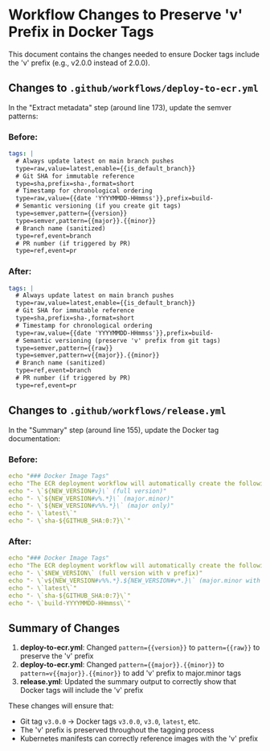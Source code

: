 # Workflow Changes to Preserve 'v' Prefix in Docker Tags

This document contains the changes needed to ensure Docker tags include the 'v' prefix (e.g., v2.0.0 instead of 2.0.0).

## Changes to `.github/workflows/deploy-to-ecr.yml`

In the "Extract metadata" step (around line 173), update the semver patterns:

### Before:
```yaml
tags: |
  # Always update latest on main branch pushes
  type=raw,value=latest,enable={{is_default_branch}}
  # Git SHA for immutable reference
  type=sha,prefix=sha-,format=short
  # Timestamp for chronological ordering
  type=raw,value={{date 'YYYYMMDD-HHmmss'}},prefix=build-
  # Semantic versioning (if you create git tags)
  type=semver,pattern={{version}}
  type=semver,pattern={{major}}.{{minor}}
  # Branch name (sanitized)
  type=ref,event=branch
  # PR number (if triggered by PR)
  type=ref,event=pr
```

### After:
```yaml
tags: |
  # Always update latest on main branch pushes
  type=raw,value=latest,enable={{is_default_branch}}
  # Git SHA for immutable reference
  type=sha,prefix=sha-,format=short
  # Timestamp for chronological ordering
  type=raw,value={{date 'YYYYMMDD-HHmmss'}},prefix=build-
  # Semantic versioning (preserve 'v' prefix from git tags)
  type=semver,pattern={{raw}}
  type=semver,pattern=v{{major}}.{{minor}}
  # Branch name (sanitized)
  type=ref,event=branch
  # PR number (if triggered by PR)
  type=ref,event=pr
```

## Changes to `.github/workflows/release.yml`

In the "Summary" step (around line 155), update the Docker tag documentation:

### Before:
```yaml
echo "### Docker Image Tags"
echo "The ECR deployment workflow will automatically create the following tags:"
echo "- \`${NEW_VERSION#v}\` (full version)"
echo "- \`${NEW_VERSION#v%.*}\` (major.minor)"
echo "- \`${NEW_VERSION#v%%.*}\` (major only)"
echo "- \`latest\`"
echo "- \`sha-${GITHUB_SHA:0:7}\`"
```

### After:
```yaml
echo "### Docker Image Tags"
echo "The ECR deployment workflow will automatically create the following tags:"
echo "- \`$NEW_VERSION\` (full version with v prefix)"
echo "- \`v${NEW_VERSION#v%%.*}.${NEW_VERSION#v*.}\` (major.minor with v prefix)"
echo "- \`latest\`"
echo "- \`sha-${GITHUB_SHA:0:7}\`"
echo "- \`build-YYYYMMDD-HHmmss\`"
```

## Summary of Changes

1. **deploy-to-ecr.yml**: Changed `pattern={{version}}` to `pattern={{raw}}` to preserve the 'v' prefix
2. **deploy-to-ecr.yml**: Changed `pattern={{major}}.{{minor}}` to `pattern=v{{major}}.{{minor}}` to add 'v' prefix to major.minor tags
3. **release.yml**: Updated the summary output to correctly show that Docker tags will include the 'v' prefix

These changes will ensure that:
- Git tag `v3.0.0` → Docker tags `v3.0.0`, `v3.0`, `latest`, etc.
- The 'v' prefix is preserved throughout the tagging process
- Kubernetes manifests can correctly reference images with the 'v' prefix